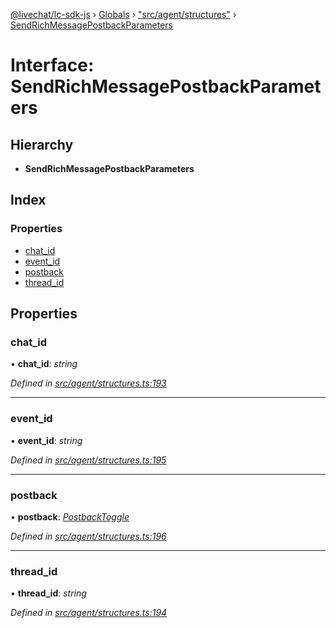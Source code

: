 [@livechat/lc-sdk-js](../README.md) › [Globals](../globals.md) › ["src/agent/structures"](../modules/_src_agent_structures_.md) › [SendRichMessagePostbackParameters](_src_agent_structures_.sendrichmessagepostbackparameters.md)

# Interface: SendRichMessagePostbackParameters

## Hierarchy

* **SendRichMessagePostbackParameters**

## Index

### Properties

* [chat_id](_src_agent_structures_.sendrichmessagepostbackparameters.md#chat_id)
* [event_id](_src_agent_structures_.sendrichmessagepostbackparameters.md#event_id)
* [postback](_src_agent_structures_.sendrichmessagepostbackparameters.md#postback)
* [thread_id](_src_agent_structures_.sendrichmessagepostbackparameters.md#thread_id)

## Properties

###  chat_id

• **chat_id**: *string*

*Defined in [src/agent/structures.ts:193](https://github.com/livechat/lc-sdk-js/blob/9364105/src/agent/structures.ts#L193)*

___

###  event_id

• **event_id**: *string*

*Defined in [src/agent/structures.ts:195](https://github.com/livechat/lc-sdk-js/blob/9364105/src/agent/structures.ts#L195)*

___

###  postback

• **postback**: *[PostbackToggle](_src_agent_structures_.postbacktoggle.md)*

*Defined in [src/agent/structures.ts:196](https://github.com/livechat/lc-sdk-js/blob/9364105/src/agent/structures.ts#L196)*

___

###  thread_id

• **thread_id**: *string*

*Defined in [src/agent/structures.ts:194](https://github.com/livechat/lc-sdk-js/blob/9364105/src/agent/structures.ts#L194)*

